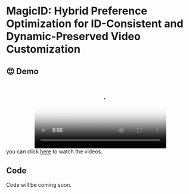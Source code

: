 # MagicID: Hybrid Preference Optimization for ID-Consistent and Dynamic-Preserved Video Customization


## 😍 Demo 

<div align="center">
  <video src="./assets/demo.mp4" width="70%" poster="./assets/demo.png"> </video>
</div>
you can click <a href="https://echopluto.github.io/MagicID-project/">here</a> to watch the videos.

## Code
Code will be coming soon.
